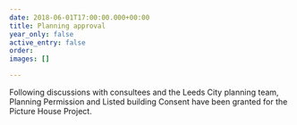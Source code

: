 ```yaml
---
date: 2018-06-01T17:00:00.000+00:00
title: Planning approval
year_only: false
active_entry: false
order: 
images: []

---
```

Following discussions with consultees and the Leeds City planning team, Planning Permission and Listed building Consent have been granted for the Picture House Project.